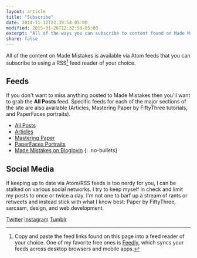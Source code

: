 ```yaml
---
layout: article
title: "Subscribe"
date: 2014-11-12T22:39:54-05:00
modified: 2015-01-26T12:32:59-05:00
excerpt: "All of the ways you can subscribe to content found on Made Mistakes."
share: false
---
```


All of the content on Made Mistakes is available via Atom feeds that you can subscribe to using a RSS[^rss] feed reader of your choice.

## Feeds

If you don't want to miss anything posted to Made Mistakes then you'll want to grab the **All Posts** feed. Specific feeds for each of the major sections of the site are also available (Articles, Mastering Paper by FiftyThree tutorials, and PaperFaces portraits).

* <i class="fa fa-rss-square" aria-hidden="true"></i> <a href="http://feeds.feedburner.com/MadeMistakes">All Posts</a>
* <i class="fa fa-rss-square" aria-hidden="true"></i> <a href="http://feeds.feedburner.com/MadeMistakesArticles">Articles</a>
* <i class="fa fa-rss-square" aria-hidden="true"></i> <a href="http://feeds.feedburner.com/MadeMistakesMasteringPaper">Mastering Paper</a>
* <i class="fa fa-rss-square" aria-hidden="true"></i> <a href="http://feeds.feedburner.com/MadeMistakesPaperFaces">PaperFaces Portraits</a>
* <i class="fa fa-globe" aria-hidden="true"></i> <a href="https://www.bloglovin.com/blog/3627581">Made Mistakes on Bloglovin</a>
{: .no-bullets}

[^rss]: Copy and paste the feed links found on this page into a feed reader of your choice. One of my favorite free ones is [Feedly](http://feedly.com), which syncs your feeds across desktop browsers and mobile apps.

## Social Media

If keeping up to date via Atom/RSS feeds is too nerdy for you, I can be stalked on various social networks. I try to keep myself in check and limit my posts to once or twice a day. I'm not one to barf up a stream of rants or retweets and instead stick with what I know best: Paper by FiftyThree, sarcasm, design, and web development.

<div class="inline">
  <a href="http://twitter.com/mmistakes" onclick="ga('send', 'event', 'link', 'click', 'Twitter follow');" class="btn-social twitter"><i class="fa fa-twitter" aria-hidden="true"></i> Twitter</a>
  <a href="http://instagram.com/mmistakes" onclick="ga('send', 'event', 'link', 'click', 'Instagram follow');" class="btn-social instagram"><i class="fa fa-instagram" aria-hidden="true"></i> Instagram</a>
  <a href="http://mademistakes.tumblr.com" onclick="ga('send', 'event', 'link', 'click', 'Tumblr follow');" class="btn-social tumblr"><i class="fa fa-tumblr" aria-hidden="true"></i> Tumblr</a>
</div>
